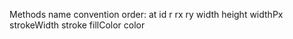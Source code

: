Methods name convention order:
at
id
r
rx
ry
width
height
widthPx
strokeWidth
stroke
fillColor
color